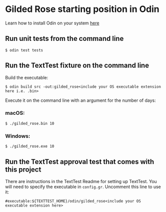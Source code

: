 # Gilded Rose starting position in Odin

Learn how to install Odin on your system [here](https://odin-lang.org/docs/install/)

## Run unit tests from the command line
```
$ odin test tests
```
## Run the TextTest fixture on the command line
Build the executable:

```
$ odin build src -out:gilded_rose<include your OS executable extension here i.e. .bin>
```

Execute it on the command line with an argument for the number of days:

### macOS:

```
$ ./gilded_rose.bin 10
```
### Windows:

```
$ ./gilded_rose.exe 10
```

## Run the TextTest approval test that comes with this project
There are instructions in the TextTest Readme for setting up TextTest. You will need to specify the executable in `config.gr`. Uncomment this line to use it:

```
#executable:${TEXTTEST_HOME}/odin/gilded_rose<include your OS executable extension here>
```
